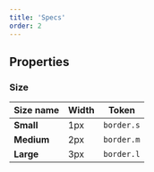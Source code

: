 ```yaml
---
title: 'Specs'
order: 2
---
```


## Properties

### Size

| Size name  | Width | Token      |
| ---------- | ----- | ---------- |
| **Small**  | 1px   | `border.s` |
| **Medium** | 2px   | `border.m` |
| **Large**  | 3px   | `border.l` |
